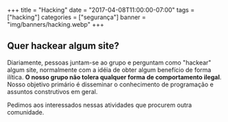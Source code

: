 +++
title = "Hacking"
date = "2017-04-08T11:00:00-07:00"
tags = ["hacking"]
categories = ["segurança"]
banner = "img/banners/hacking.webp"
+++

## Quer hackear algum site?

Diariamente, pessoas juntam-se ao grupo e perguntam como "hackear" algum site,
normalmente com a idéia de obter algum benefício de forma ilítica.  **O nosso
grupo não tolera qualquer forma de comportamento ilegal**.  Nosso objetivo
primário é disseminar o conhecimento de programação e assuntos construtivos em
geral.

Pedimos aos interessados nessas atividades que procurem outra comunidade.
